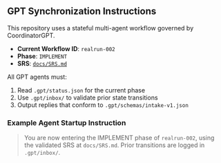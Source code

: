 ## GPT Synchronization Instructions

This repository uses a stateful multi-agent workflow governed by CoordinatorGPT.

- **Current Workflow ID**: `realrun-002`
- **Phase**: `IMPLEMENT`
- **SRS**: [`docs/SRS.md`](../docs/SRS.md)

All GPT agents must:

1. Read `.gpt/status.json` for the current phase
2. Use `.gpt/inbox/` to validate prior state transitions
3. Output replies that conform to `.gpt/schemas/intake-v1.json`

### Example Agent Startup Instruction

> You are now entering the IMPLEMENT phase of `realrun-002`, using the validated SRS at `docs/SRS.md`. Prior transitions are logged in `.gpt/inbox/`.

